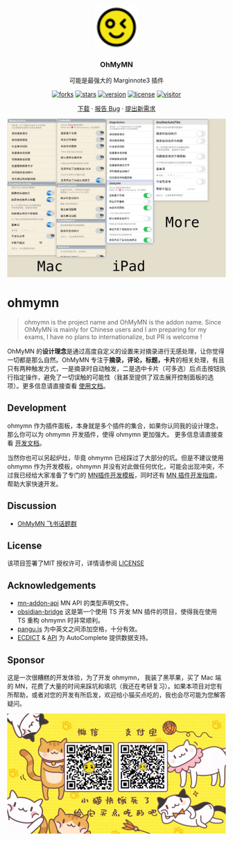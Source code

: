 <p align="center">
  <a href="https://github.com/ourongxing/ohmymn">
    <img src="assets/logo.svg" alt="Logo" width="100" height="100">
  </a>
  <h3 align="center">OhMyMN</h3>
  <p align="center">可能是最强大的 Marginnote3 插件</p>
</p>
<p align="center">
  <a href="https://github.com/ourongxing/ohmymn/network/members"><img src="https://img.shields.io/github/forks/ourongxing/ohmymn.svg?style=flat" alt="forks"></a>
  <a href="https://github.com/ourongxing/ohmymn/stargazers"><img src="https://img.shields.io/github/stars/ourongxing/ohmymn.svg?style=flat" alt="stars"></a>
  <a href="https://github.com/ourongxing/ohmymn/blob/main/package.json"><img src="https://img.shields.io/badge/ohmymn-v3.0.0 b1-orange" alt="version"></a>
  <a href="https://github.com/ourongxing/ohmymn/blob/main/LICENSE"><img src="https://img.shields.io/badge/license-MIT-green" alt="license"></a>
  <a href="https://github.com/ourongxing/ohmymn/releases"><img src="https://visitor-badge.vercel.app/page/ohmymn?color=blue" alt="visitor"></a>
</p>
<p align="center">
  <a href="https://github.com/ourongxing/ohmymn/releases">下载</a> ·
  <a href="https://github.com/ourongxing/ohmymn/issues">报告 Bug</a> ·
  <a href="https://github.com/ourongxing/ohmymn/issues">提出新需求</a>
</p>

<img src="assets/p1.png">

# ohmymn

> ohmymn is the project name and OhMyMN is the addon name. Since OhMyMN is mainly for Chinese users and I am preparing for my exams, I have no plans to internationalize, but PR is welcome !

OhMyMN 的**设计理念**是通过高度自定义的设置来对摘录进行无感处理，让你觉得一切都是那么自然。OhMyMN 专注于**摘录，评论，标题，卡片**的相关处理，有且只有两种触发方式，一是摘录时自动触发，二是选中卡片（可多选）后点击按钮执行指定操作，避免了一切误触的可能性（我甚至提供了双击展开控制面板的选项）。更多信息请直接查看 [使用文档](https://busiyi.notion.site/OhMyMN-wiki-74ac16d09d17420391b8ffb0dd8cab01)。

## Development

ohmymn 作为插件面板，本身就是多个插件的集合，如果你认同我的设计理念，那么你可以为 ohmymn 开发插件，使得 ohmymn 更加强大。
更多信息请直接查看 [开发文档](https://busiyi.notion.site/busiyi/OhMyMN-wiki-74ac16d09d17420391b8ffb0dd8cab01#c5a601fcf71a4dda9bb05efdd5a1cf6f)。

当然你也可以另起炉灶，毕竟 ohmymn 已经踩过了大部分的坑。但是不建议使用 ohmymn 作为开发模板，ohmymn 并没有对此做任何优化，可能会出现冲突，不过我已经给大家准备了专门的 [MN插件开发模板](https://github.com/ourongxing/copysearch)，同时还有 [MN 插件开发指南](https://busiyi.notion.site/CopySearch-MN-856b316ec2854a70aa00e8bc1873892a)，帮助大家快速开发。

## Discussion
- [OhMyMN 飞书话题群](https://applink.feishu.cn/client/chat/chatter/add_by_link?link_token=f82q9d4d-fbe2-4487-95ec-86b4a5374750)
## License

该项目签署了MIT 授权许可，详情请参阅 [LICENSE](https://github.com/ourongxing/ohmymn/blob/main/LICENSE)

## Acknowledgements

* [mn-addon-api](https://github.com/aidenlx/mn-addon-api)  MN API 的类型声明文件。
* [obsidian-bridge](https://github.com/aidenlx/obsidian-bridge) 这是第一个使用 TS 开发 MN 插件的项目，使得我在使用 TS 重构 ohmymn 时非常顺利。
* [pangu.js](https://github.com/vinta/pangu.js) 为中英文之间添加空格，十分有效。
* [ECDICT](https://github.com/skywind3000/ECDICT) & [API](http://dict.e.opac.vip/dict.php) 为 AutoComplete 提供数据支持。

## Sponsor

这是一次很糟糕的开发体验，为了开发 ohmymn， 我装了黑苹果，买了 Mac 端的 MN，花费了大量的时间来踩坑和填坑（我还在考研复习）。如果本项目对您有所帮助，或者对您的开发有所启发，欢迎给小猫买点吃的，我也会尽可能为您解答疑问。

![donate](assets/donate.gif)